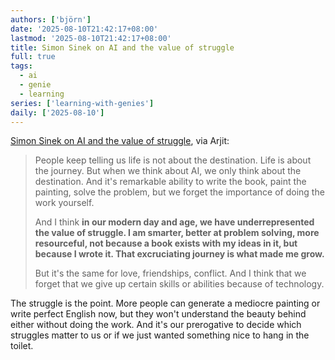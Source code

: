 ```yaml
---
authors: ['björn']
date: '2025-08-10T21:42:17+08:00'
lastmod: '2025-08-10T21:42:17+08:00'
title: Simon Sinek on AI and the value of struggle
full: true
tags:
  - ai
  - genie
  - learning
series: ['learning-with-genies']
daily: ['2025-08-10']
---
```

[Simon Sinek on AI and the value of struggle](https://podscripts.co/podcasts/the-diary-of-a-ceo-with-steven-bartlett/simon-sinek-youre-being-lied-to-about-ais-real-purpose-and-were-teaching-our-kids-to-not-be-human), via Arjit:

> People keep telling us life is not about the destination. Life is about the journey. But when we think about AI, we only think about the destination. And it's remarkable ability to write the book, paint the painting, solve the problem, but we forget the importance of doing the work yourself.
> 
> And I think **in our modern day and age, we have underrepresented the value of struggle.  I am smarter, better at problem solving, more resourceful, not because a book exists with my ideas in it, but because I wrote it. That excruciating journey is what made me grow.**
> 
> But it's the same for love, friendships, conflict. And I think that we forget that we give up certain skills or abilities because of technology.

The struggle is the point. More people can generate a mediocre painting or write perfect English now, but they won't understand the beauty behind either without doing the work. And it's our prerogative to decide which struggles matter to us or if we just wanted something nice to hang in the toilet.
